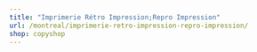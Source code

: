 ```yaml
---
title: "Imprimerie Rétro Impression;Repro Impression"
url: /montreal/imprimerie-retro-impression-repro-impression/
shop: copyshop
---
```

